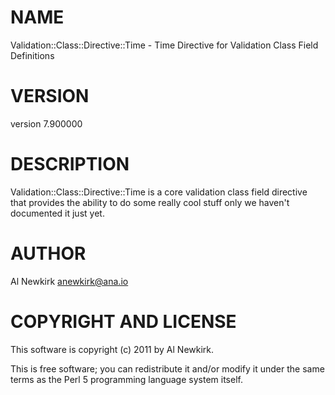 # NAME

Validation::Class::Directive::Time - Time Directive for Validation Class Field Definitions

# VERSION

version 7.900000

# DESCRIPTION

Validation::Class::Directive::Time is a core validation class field directive
that provides the ability to do some really cool stuff only we haven't
documented it just yet.

# AUTHOR

Al Newkirk <anewkirk@ana.io>

# COPYRIGHT AND LICENSE

This software is copyright (c) 2011 by Al Newkirk.

This is free software; you can redistribute it and/or modify it under
the same terms as the Perl 5 programming language system itself.
